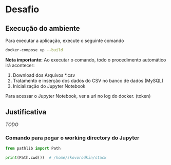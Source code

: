 # Desafio

## Execução do ambiente

Para executar a aplicação, execute o seguinte comando
```sh
docker-compose up --build
```

**Nota importante:** Ao executar o comando, todo o procedimento automático irá acontecer:

1. Download dos Arquivos *.csv
2. Tratamento e inserção dos dados do CSV no banco de dados (MySQL)
3. Inicialização do Jupyter Notebook

Para acessar o Jupyter Notebook, ver a url no log do docker. (token)

## Justificativa
*TODO*

### Comando para pegar o working directory do Jupyter
```python
from pathlib import Path

print(Path.cwd())  # /home/skovorodkin/stack
```